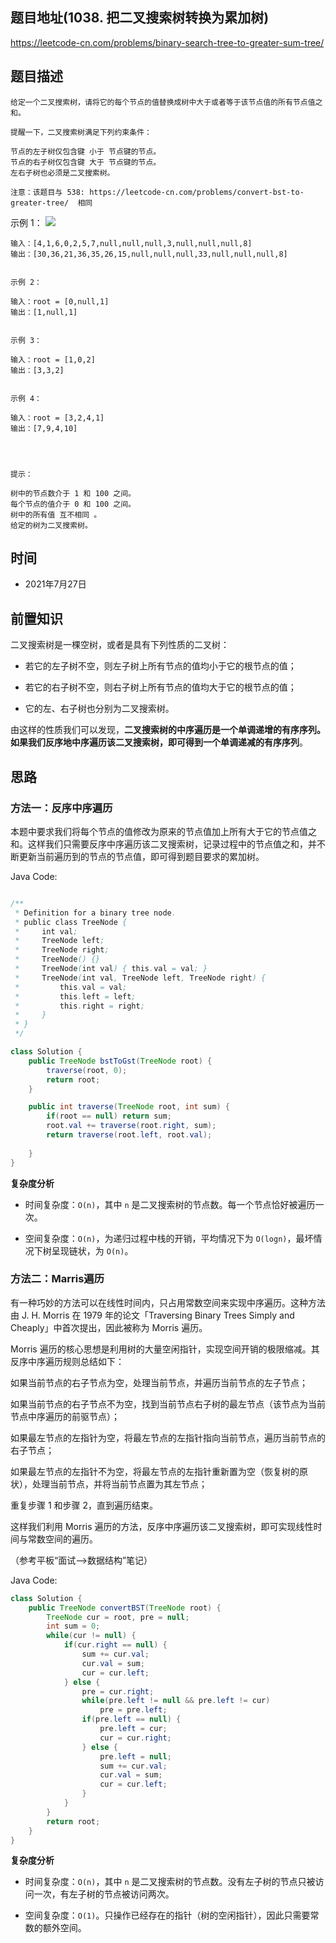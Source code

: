 
## 题目地址(1038. 把二叉搜索树转换为累加树)

https://leetcode-cn.com/problems/binary-search-tree-to-greater-sum-tree/

## 题目描述

```
给定一个二叉搜索树，请将它的每个节点的值替换成树中大于或者等于该节点值的所有节点值之和。

提醒一下，二叉搜索树满足下列约束条件：

节点的左子树仅包含键 小于 节点键的节点。
节点的右子树仅包含键 大于 节点键的节点。
左右子树也必须是二叉搜索树。

注意：该题目与 538: https://leetcode-cn.com/problems/convert-bst-to-greater-tree/  相同

```


示例 1：
![](https://assets.leetcode-cn.com/aliyun-lc-upload/uploads/2019/05/03/tree.png)

```
输入：[4,1,6,0,2,5,7,null,null,null,3,null,null,null,8]
输出：[30,36,21,36,35,26,15,null,null,null,33,null,null,null,8]


示例 2：

输入：root = [0,null,1]
输出：[1,null,1]


示例 3：

输入：root = [1,0,2]
输出：[3,3,2]


示例 4：

输入：root = [3,2,4,1]
输出：[7,9,4,10]


 

提示：

树中的节点数介于 1 和 100 之间。
每个节点的值介于 0 和 100 之间。
树中的所有值 互不相同 。
给定的树为二叉搜索树。
```

## 时间

- 2021年7月27日

## 前置知识
二叉搜索树是一棵空树，或者是具有下列性质的二叉树：

- 若它的左子树不空，则左子树上所有节点的值均小于它的根节点的值；

- 若它的右子树不空，则右子树上所有节点的值均大于它的根节点的值；

 - 它的左、右子树也分别为二叉搜索树。

由这样的性质我们可以发现，**二叉搜索树的中序遍历是一个单调递增的有序序列。如果我们反序地中序遍历该二叉搜索树，即可得到一个单调递减的有序序列**。

## 思路
### 方法一：反序中序遍历

本题中要求我们将每个节点的值修改为原来的节点值加上所有大于它的节点值之和。这样我们只需要反序中序遍历该二叉搜索树，记录过程中的节点值之和，并不断更新当前遍历到的节点的节点值，即可得到题目要求的累加树。

Java Code:

```java

/**
 * Definition for a binary tree node.
 * public class TreeNode {
 *     int val;
 *     TreeNode left;
 *     TreeNode right;
 *     TreeNode() {}
 *     TreeNode(int val) { this.val = val; }
 *     TreeNode(int val, TreeNode left, TreeNode right) {
 *         this.val = val;
 *         this.left = left;
 *         this.right = right;
 *     }
 * }
 */

class Solution {
    public TreeNode bstToGst(TreeNode root) {
        traverse(root, 0);
        return root;
    }

    public int traverse(TreeNode root, int sum) {
        if(root == null) return sum;
        root.val += traverse(root.right, sum);
        return traverse(root.left, root.val);
        
    }
}

```


**复杂度分析**

- 时间复杂度：`O(n)`，其中 `n` 是二叉搜索树的节点数。每一个节点恰好被遍历一次。

- 空间复杂度：`O(n)`，为递归过程中栈的开销，平均情况下为 `O(logn)`，最坏情况下树呈现链状，为 `O(n)`。

### 方法二：Marris遍历

有一种巧妙的方法可以在线性时间内，只占用常数空间来实现中序遍历。这种方法由 J. H. Morris 在 1979 年的论文「Traversing Binary Trees Simply and Cheaply」中首次提出，因此被称为 Morris 遍历。

Morris 遍历的核心思想是利用树的大量空闲指针，实现空间开销的极限缩减。其反序中序遍历规则总结如下：

如果当前节点的右子节点为空，处理当前节点，并遍历当前节点的左子节点；

如果当前节点的右子节点不为空，找到当前节点右子树的最左节点（该节点为当前节点中序遍历的前驱节点）；

如果最左节点的左指针为空，将最左节点的左指针指向当前节点，遍历当前节点的右子节点；

如果最左节点的左指针不为空，将最左节点的左指针重新置为空（恢复树的原状），处理当前节点，并将当前节点置为其左节点；

重复步骤 1 和步骤 2，直到遍历结束。

这样我们利用 Morris 遍历的方法，反序中序遍历该二叉搜索树，即可实现线性时间与常数空间的遍历。

（参考平板“面试-->数据结构”笔记）

Java Code:
```java
class Solution {
    public TreeNode convertBST(TreeNode root) {
        TreeNode cur = root, pre = null;
        int sum = 0;
        while(cur != null) {
            if(cur.right == null) {
                sum += cur.val;
                cur.val = sum;
                cur = cur.left;
            } else {
                pre = cur.right;
                while(pre.left != null && pre.left != cur) 
                    pre = pre.left;
                if(pre.left == null) {
                    pre.left = cur;
                    cur = cur.right;
                } else {
                    pre.left = null;
                    sum += cur.val;
                    cur.val = sum;
                    cur = cur.left;
                }
            }
        }
        return root;
    }
}
```


**复杂度分析**

- 时间复杂度：`O(n)`，其中 `n` 是二叉搜索树的节点数。没有左子树的节点只被访问一次，有左子树的节点被访问两次。

- 空间复杂度：`O(1)`。只操作已经存在的指针（树的空闲指针），因此只需要常数的额外空间。
